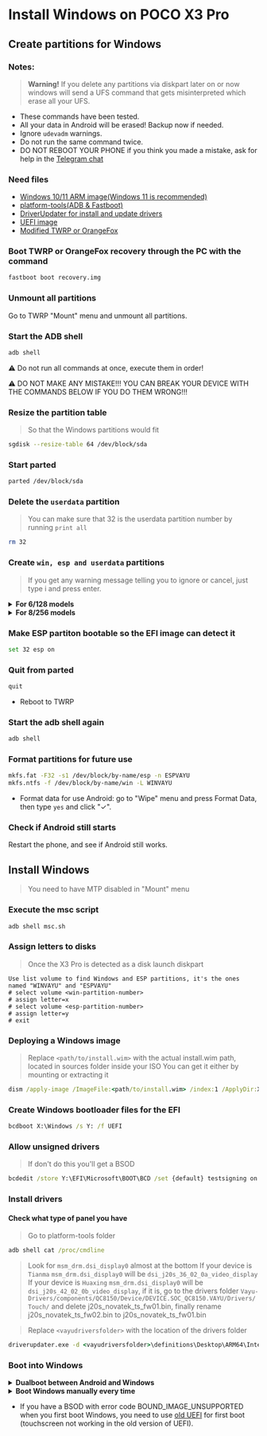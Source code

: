 # Install Windows on POCO X3 Pro

## Create partitions for Windows

### Notes:
> **Warning!** If you delete any partitions via diskpart later on or now windows will send a UFS command that gets misinterpreted which erase all your UFS.
- These commands have been tested.
- All your data in Android will be erased! Backup now if needed.
- Ignore `udevadm` warnings.
- Do not run the same command twice.
- DO NOT REBOOT YOUR PHONE if you think you made a mistake, ask for help in the [Telegram chat](https://t.me/winonvayu)

### Need files
- [Windows 10/11 ARM image(Windows 11 is recommended)](https://uupdump.net/)
- [platform-tools(ADB & Fastboot)](https://developer.android.com/studio/releases/platform-tools)
- [DriverUpdater for install and update drivers](https://github.com/WOA-Project/DriverUpdater/releases/)
- [UEFI image](https://github.com/degdag/edk2-msm/releases/tag/V2.1.0)
- [Modified TWRP or OrangeFox](https://github.com/Icesito68/Port-Windows-11-Poco-X3-pro/releases/tag/Recoveries)

### Boot TWRP or OrangeFox recovery through the PC with the command
```cmd
fastboot boot recovery.img
```

### Unmount all partitions
Go to TWRP "Mount" menu and unmount all partitions.

### Start the ADB shell
```cmd
adb shell
```

⚠️ Do not run all commands at once, execute them in order!

⚠️ DO NOT MAKE ANY MISTAKE!!! YOU CAN BREAK YOUR DEVICE WITH THE COMMANDS BELOW IF YOU DO THEM WRONG!!!

### Resize the partition table
> So that the Windows partitions would fit
```sh
sgdisk --resize-table 64 /dev/block/sda
```

### Start parted
```sh
parted /dev/block/sda
```

### Delete the `userdata` partition
> You can make sure that 32 is the userdata partition number by running
>  `print all`
```sh
rm 32
```

### Create `win, esp and userdata` partitions
> If you get any warning message telling you to ignore or cancel, just type i and press enter.
<details> 
<summary><strong>For 6/128 models</strong></summary>

- Create the ESP partition (stores Windows bootloader data and EFI files)
```sh
mkpart esp fat32 11.8GB 12.2GB
```
- Create the main partition where Windows will be installed to
```sh
mkpart win ntfs 12.2GB 70.2GB
```
- Create Android's data partition
```sh
mkpart userdata ext4 70.2GB 127GB
```
</details>

<details>
<summary><strong>For 8/256 models</strong></summary>
  
- Create the ESP partition (stores Windows bootloader data and EFI files)
```sh
mkpart esp fat32 11.8GB 12.2GB
```
- Create the main partition where Windows will be installed to
```sh
mkpart win ntfs 12.2GB 132.2GB
```
- Create Android's data partition
```sh
mkpart userdata ext4 132.2GB 255GB
```
</details>

### Make ESP partiton bootable so the EFI image can detect it
```sh
set 32 esp on
```

### Quit from parted
```sh
quit
```

- Reboot to TWRP

### Start the adb shell again
```cmd
adb shell
```

### Format partitions for future use
```sh
mkfs.fat -F32 -s1 /dev/block/by-name/esp -n ESPVAYU
mkfs.ntfs -f /dev/block/by-name/win -L WINVAYU
```

- Format data for use Android: go to "Wipe" menu and press Format Data, then type `yes` and click "✓".

### Check if Android still starts
Restart the phone, and see if Android still works.

## Install Windows
> You need to have MTP disabled in "Mount" menu
### Execute the msc script
```cmd
adb shell msc.sh
```

### Assign letters to disks
> Once the X3 Pro is detected as a disk launch diskpart
```diskpart
Use list volume to find Windows and ESP partitions, it's the ones named "WINVAYU" and "ESPVAYU"
# select volume <win-partition-number>
# assign letter=x
# select volume <esp-partition-number>
# assign letter=y
# exit
```

### Deploying a Windows image
> Replace `<path/to/install.wim>` with the actual install.wim path, located in sources folder inside your ISO
> You can get it either by mounting or extracting it
```cmd
dism /apply-image /ImageFile:<path/to/install.wim> /index:1 /ApplyDir:X:\
```

### Create Windows bootloader files for the EFI
```cmd
bcdboot X:\Windows /s Y: /f UEFI
```

### Allow unsigned drivers
> If don't do this you'll get a BSOD
```cmd
bcdedit /store Y:\EFI\Microsoft\BOOT\BCD /set {default} testsigning on
```

### Install drivers
#### Check what type of panel you have
> Go to platform-tools folder
```cmd
adb shell cat /proc/cmdline
```
> Look for `msm_drm.dsi_display0` almost at the bottom
> If your device is `Tianma` `msm_drm.dsi_display0` will be `dsi_j20s_36_02_0a_video_display`
> If your device is `Huaxing` `msm_drm.dsi_display0` will be `dsi_j20s_42_02_0b_video_display`, if it is, go to the drivers folder `Vayu-Drivers/components/QC8150/Device/DEVICE.SOC_QC8150.VAYU/Drivers/Touch/` and delete j20s_novatek_ts_fw01.bin, finally rename j20s_novatek_ts_fw02.bin to j20s_novatek_ts_fw01.bin

> Replace `<vayudriversfolder>` with the location of the drivers folder
```cmd
driverupdater.exe -d <vayudriversfolder>\definitions\Desktop\ARM64\Internal\vayu.txt -r <vayudriversfolder> -p X:
```

### Boot into Windows

<details> 
<summary><strong>Dualboot between Android and Windows</strong></summary>

- [You should follow this guide](/dualboot.md)
</details>

<details> 
<summary><strong>Boot Windows manually every time</strong></summary>
 
Reboot the phone into fastboot then boot into UEFI:
```fastboot
fastboot boot <uefi.img>
```
Android will boot on reboot, you need to boot into UEFI again to boot into Windows.
</details>  
  
- If you have a BSOD with error code BOUND_IMAGE_UNSUPPORTED when you first boot Windows, you need to use [old UEFI](https://github.com/Icesito68/Port-Windows-11-Poco-X3-pro/releases) for first boot (touchscreen not working in the old version of UEFI).



